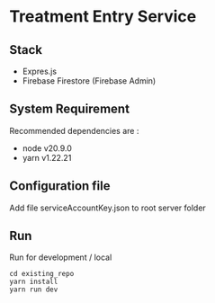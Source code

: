 # Treatment Entry Service

## Stack
- Expres.js 
- Firebase Firestore (Firebase Admin)
  
## System Requirement

Recommended dependencies are :
- node v20.9.0
- yarn v1.22.21

## Configuration file

Add file serviceAccountKey.json to root server folder

## Run 
Run for development / local 
```
cd existing_repo
yarn install
yarn run dev
```